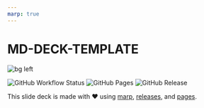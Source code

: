 ```yaml
---
marp: true
---
```


# MD-DECK-TEMPLATE

![bg left](https://gravatar.com/avatar/5d34a6bf73323076e6c8ddfd10831c90?s=1024)

![GitHub Workflow Status](https://img.shields.io/github/workflow/status/ivoputzer/presentation-template/presentation/master?style=for-the-badge&logo=github) ![GitHub Pages](https://img.shields.io/static/v1?style=for-the-badge&label=pages&message=online&color=success&logo=github) ![GitHub Release](https://img.shields.io/github/v/release/ivoputzer/presentation-template?style=for-the-badge&logo=github)

This slide deck is made with ❤️ using [marp](https://marp.app), [releases](), and [pages]().
